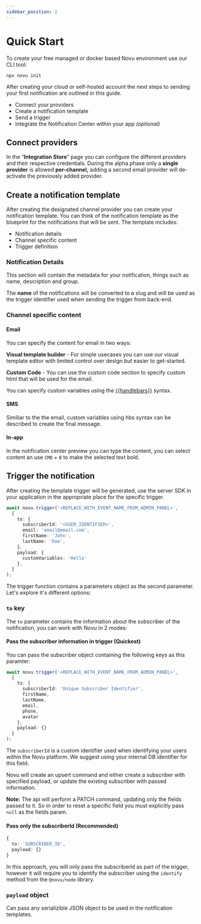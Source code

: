 ```yaml
---
sidebar_position: 2
---
```

# Quick Start

To create your free managed or docker based Novu environment use our CLI tool:

```shell
npx novu init
```

After creating your cloud or self-hosted account the next steps to sending your first notification are outlined in this guide.

- Connect your providers
- Create a notification template
- Send a trigger
- Integrate the Notification Center within your app *(optional)*

## Connect providers

In the “**Integration Store**” page you can configure the different providers and their respective credentials. During the alpha phase only a **single provider** is allowed **per-channel,** adding a second email provider will de-activate the previously added provider.

## Create a notification template

After creating the designated channel provider you can create your notification template. You can think of the notification template as the blueprint for the notifications that will be sent. The template includes:

- Notification details
- Channel specific content
- Trigger definition

### Notification Details

This section will contain the metadata for your notification, things such as name, description and group.

The **name** of the notifications will be converted to a slug and will be used as the trigger identifier used when sending the trigger from back-end.

### Channel specific content

#### Email

You can specify the content for email in two ways:

**Visual template builder** - For simple usecases you can use our visual template editor with limited control over design but easier to get-started.

**Custom Code** - You can use the custom code section to specify custom html that will be used for the email.

You can specify custom variables using the [{{handlebars}}](https://handlebarsjs.com/guide/) syntax.

#### SMS

Similiar to the the email, custom variables using hbs syntax can be described to create the final message.

#### In-app

In the notification center preview you can type the content, you can select content an use `CMD` + `B` to make the selected text bold.

## Trigger the notification

After creating the template trigger will be generated, use the server SDK in your application in the appropriate place for the specific trigger.

```typescript
await novu.trigger('<REPLACE_WITH_EVENT_NAME_FROM_ADMIN_PANEL>',
  {
    to: {
      subscriberId: '<USER_IDENTIFIER>',
      email: 'email@email.com',
      firstName: 'John',
      lastName: 'Doe',
    },
    payload: {
      customVariables: 'Hello'
    },
  }
);
```

The trigger function contains a parameters object as the second parameter. Let's explore it's different options:

### `to` key

The `to` parameter contains the information about the subscriber of the notification, you can work with Novu in 2 modes:

#### Pass the subscriber information in trigger (Quickest)

You can pass the subscriber object containing the following keys as this paramter:

```typescript
await novu.trigger('<REPLACE_WITH_EVENT_NAME_FROM_ADMIN_PANEL>',
  {
    to: {
      subscriberId: 'Unique Subscriber Identifier',
      firstName,
      lastName,
      email,
      phone,
      avatar
    },
    payload: {}
  }
);

```

The `subscriberId` is a custom identifier used when identifying your users within the Novu platform. We suggest using your internal DB identifier for this field.

Novu will create an upsert command and either create a subscriber with specified payload, or update the existing subscriber with passed information.

**Note:** The api will perform a PATCH command, updating only the fields passed to it. So in order to reset a specific field you must explicitly pass `null` as the fields param.

#### Pass only the subscriberId (Recommended)

```typescript
{
  to: 'SUBSCRIBER_ID',
  payload: {}
}
```

In this approach, you will only pass the subscriberId as part of the trigger, however it will require you to identify the subscriber using the `identify` method from the `@novu/node` library.

### `payload` object

Can pass any serializible JSON object to be used in the notification templates.
